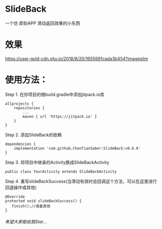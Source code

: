 # SlideBack
一个仿 即刻APP 滑动返回效果的小东西

# 效果
https://user-gold-cdn.xitu.io/2018/8/20/1655691cada3b454?imageslim

# 使用方法：

Step 1. 在你项目的根build.gradle中添加jitpack.io库
````
allprojects {
	repositories {
		...
		maven { url 'https://jitpack.io' }
	}
}
````

Step 2. 添加SlideBack的依赖
````
dependencies {
	implementation 'com.github.ChenTianSaber:SlideBack:v0.6.0'
}
````

Step 3. 将项目中继承的Activity换成SlideBackActivity
````
public class YourActivity extends SlideBackActivity
````

Step 4. 重写slideBackSuccess(当滑动有效时会回调这个方法，可以在这里进行回退操作或其他)
````
@Override
protected void slideBackSuccess() {
   finish();//或者其他
}
````

###### 希望大家能给我Star...
